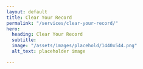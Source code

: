 ```yaml
---
layout: default
title: Clear Your Record
permalink: "/services/clear-your-record/"
hero:
  heading: Clear Your Record
  subtitle:
  image: "/assets/images/placehold/1440x544.png"
  alt_text: placeholder image

---
```

